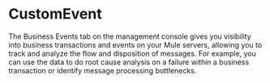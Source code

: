 # CustomEvent
The Business Events tab on the management console gives you visibility into business transactions and events on your Mule servers, allowing you to track and analyze the flow and disposition of messages. For example, you can use the data to do root cause analysis on a failure within a business transaction or identify message processing bottlenecks.
